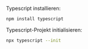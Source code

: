 
Typescript installieren:
```bash
npm install typescript
```

Typescript-Projekt initialisieren:
```bash
npx typescript --init
```

